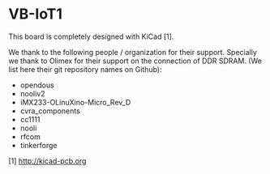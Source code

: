 # VB-IoT1

This board is completely designed with KiCad [1]. 

We thank to the following people / organization for their support. Specially we thank to Olimex for their support on the connection of DDR SDRAM. (We list here their git repository names on Github):
 - opendous
 - nooliv2
 - iMX233-OLinuXino-Micro_Rev_D
 - cvra_components
 - cc1111
 - nooli
 - rfcom
 - tinkerforge


[1] http://kicad-pcb.org 